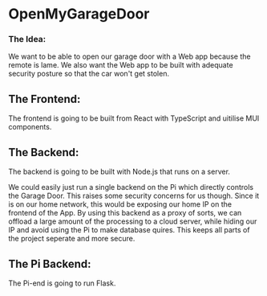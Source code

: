 # OpenMyGarageDoor

### The Idea:
We want to be able to open our garage door with a Web app because the remote is lame.
We also want the Web app to be built with adequate security posture so that the car won't get stolen.

## The Frontend:
The frontend is going to be built from React with TypeScript and uitilise MUI components.


## The Backend:
The backend is going to be built with Node.js that runs on a server.

We could easily just run a single backend on the Pi which directly controls the Garage Door. This raises some security concerns for us though. Since it is on our home network, this would be exposing our home IP on the frontend of the App. By using this backend as a proxy of sorts, we can offload a large amount of the processing to a cloud server, while hiding our IP and avoid using the Pi to make database quires. This keeps all parts of the project seperate and more secure.


## The Pi Backend:
The Pi-end is going to run Flask.

